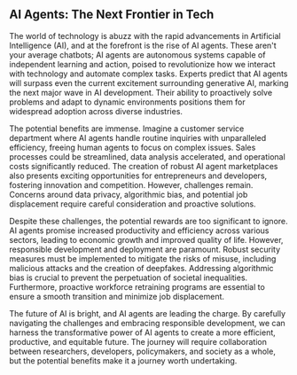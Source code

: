## AI Agents: The Next Frontier in Tech

The world of technology is abuzz with the rapid advancements in Artificial Intelligence (AI), and at the forefront is the rise of AI agents. These aren't your average chatbots; AI agents are autonomous systems capable of independent learning and action, poised to revolutionize how we interact with technology and automate complex tasks.  Experts predict that AI agents will surpass even the current excitement surrounding generative AI, marking the next major wave in AI development. Their ability to proactively solve problems and adapt to dynamic environments positions them for widespread adoption across diverse industries.


The potential benefits are immense.  Imagine a customer service department where AI agents handle routine inquiries with unparalleled efficiency, freeing human agents to focus on complex issues.  Sales processes could be streamlined, data analysis accelerated, and operational costs significantly reduced.  The creation of robust AI agent marketplaces also presents exciting opportunities for entrepreneurs and developers, fostering innovation and competition.  However, challenges remain.  Concerns around data privacy, algorithmic bias, and potential job displacement require careful consideration and proactive solutions.


Despite these challenges, the potential rewards are too significant to ignore.  AI agents promise increased productivity and efficiency across various sectors, leading to economic growth and improved quality of life.  However, responsible development and deployment are paramount.  Robust security measures must be implemented to mitigate the risks of misuse, including malicious attacks and the creation of deepfakes.  Addressing algorithmic bias is crucial to prevent the perpetuation of societal inequalities.  Furthermore, proactive workforce retraining programs are essential to ensure a smooth transition and minimize job displacement.


The future of AI is bright, and AI agents are leading the charge.  By carefully navigating the challenges and embracing responsible development, we can harness the transformative power of AI agents to create a more efficient, productive, and equitable future.  The journey will require collaboration between researchers, developers, policymakers, and society as a whole, but the potential benefits make it a journey worth undertaking.